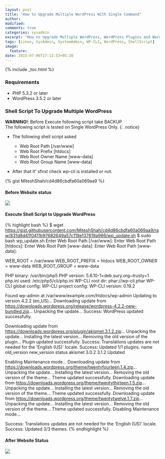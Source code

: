 ```yaml
---
layout: post
title: "How to Upgrade Multiple WordPress With Single Command"
author:
modified:
comments: true
categories: sysadmin
excerpt: "How to Upgrade Multiple WordPress, WordPress Plugins and WordPress Themes with single command."
tags: [Linux, SysAdmin, SystemAdmin, WP-CLI, WordPress, ShellScript]
image:
  feature:
date: 2015-07-06T17:13:53+05:30
---
```


{% include _toc.html %}

### Requirements

* PHP 5.3.2 or later
* WordPress 3.5.2 or later

### Shell Script To Upgrade Multiple WordPress

**WARNING!**: Before Execute following script take BACKUP<br>
The following script is tested on Single WordPress Only.
{: .notice}

* The following shell script asked
  * Web Root Path [/var/www]
  * Web Root Prefix [htdocs]
  * Web Root Owner Name [www-data]
  * Web Root Group Name [www-data]

* After that It' sfirst check wp-cli is installed or not.

{% gist MiteshShah/cd4d86cbdfa60a069aa9 %}


#### Before Website status
<img src="https://cloud.githubusercontent.com/assets/1223371/8521910/6aa51ab0-2406-11e5-94d9-7327640b3625.png">

#### Execute Shell Script to Upgrade WordPress
{% highlight bash %}
$ wget https://gist.githubusercontent.com/MiteshShah/cd4d86cbdfa60a069aa9/raw/831d8d41f0411b97682649a57c119e137619a986/wp_update.sh
$ sudo bash wp_update.sh
Enter Web Root Path [/var/www]:
Enter Web Root Path [htdocs]:
Enter Web Root Path [www-data]:
Enter Web Root Path [www-data]:

WEB_ROOT = /var/www
WEB_ROOT_PREFIX = htdocs
WEB_ROOT_OWNER = www-data
WEB_ROOT_GROUP = www-data

PHP binary:	/usr/bin/php5
PHP version:	5.6.10-1+deb.sury.org~trusty+1
php.ini used:	/etc/php5/cli/php.ini
WP-CLI root dir:	phar://wp-cli.phar
WP-CLI global config:
WP-CLI project config:
WP-CLI version:	0.19.2

Found wp-admin at /var/www/example.com/htdocs/wp-admin
Updating to version 4.2.2 (en_US)...
Downloading update from https://downloads.wordpress.org/release/wordpress-4.2.2-new-bundled.zip...
Unpacking the update...
Success: WordPress updated successfully.

Downloading update from https://downloads.wordpress.org/plugin/akismet.3.1.2.zip...
Unpacking the update...
Installing the latest version...
Removing the old version of the plugin...
Plugin updated successfully.
Success: Translations updates are not needed for the 'English (US)' locale.
Success: Updated 1/1 plugins.
name	old_version	new_version	status
akismet	3.0.2	3.1.2	Updated

Enabling Maintenance mode...
Downloading update from https://downloads.wordpress.org/theme/twentyfourteen.1.4.zip...
Unpacking the update...
Installing the latest version...
Removing the old version of the theme...
Theme updated successfully.
Downloading update from https://downloads.wordpress.org/theme/twentythirteen.1.5.zip...
Unpacking the update...
Installing the latest version...
Removing the old version of the theme...
Theme updated successfully.
Downloading update from https://downloads.wordpress.org/theme/twentytwelve.1.7.zip...
Unpacking the update...
Installing the latest version...
Removing the old version of the theme...
Theme updated successfully.
Disabling Maintenance mode...

Success: Translations updates are not needed for the 'English (US)' locale.
Success: Updated 3/3 themes.
{% endhighlight %}

#### After Website Status

<img src="https://cloud.githubusercontent.com/assets/1223371/8521950/c091d882-2406-11e5-91e3-6ab171df781e.png">

